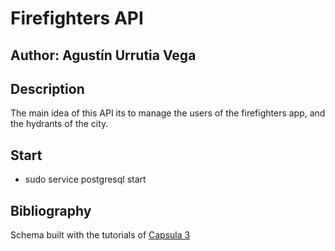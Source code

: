 # Firefighters API

## Author: Agustín Urrutia Vega

## Description

The main idea of this API its to manage the users of the firefighters app, and the hydrants of the city.

## Start

- sudo service postgresql start

## Bibliography

Schema built with the tutorials of [Capsula 3](https://cursos.canvas.uc.cl/courses/39221/files/5753437/download?download_frd=1)
